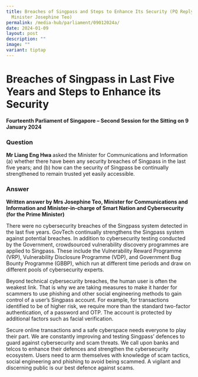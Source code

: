 ```yaml
---
title: Breaches of Singpass and Steps to Enhance Its Security (PQ Reply by
  Minister Josephine Teo)
permalink: /media-hub/parliament/09012024a/
date: 2024-01-09
layout: post
description: ""
image: ""
variant: tiptap
---
```

<h1>Breaches of Singpass in Last Five Years and Steps to Enhance its Security</h1><p><strong>Fourteenth Parliament of Singapore – Second Session for the Sitting on 9 January 2024</strong></p><h3>Question</h3><p><strong>Mr Liang Eng Hwa </strong>asked the Minister for Communications and Information (a) whether there have been any security breaches of Singpass in the last five years; and (b) how can the security of Singpass be continually strengthened to remain trusted yet easily accessible.</p><h3>Answer</h3><p><strong>Written answer by Mrs Josephine Teo, Minister for Communications and Information and Minister-in-charge of Smart Nation and Cybersecurity (for the Prime Minister)</strong></p><p>There were no cybersecurity breaches of the Singpass system detected in the last five years. GovTech continually strengthens the Singpass system against potential breaches. In addition to cybersecurity testing conducted by the Government, crowdsourced vulnerability discovery programmes are applied to Singpass. These include the Vulnerability Reward Programme (VRP), Vulnerability Disclosure Programme (VDP), and Government Bug Bounty Programme (GBBP), which run at different time periods and draw on different pools of cybersecurity experts.</p><p></p><p>Beyond technical cybersecurity breaches, the human user is often the weakest link. That is why we are taking measures to make it harder for scammers to use phishing and other social engineering methods to gain control of a user’s Singpass account. For example, for transactions identified to be of higher risk, we require more than the standard two-factor authentication, of a password and OTP. The account is protected by additional factors such as facial verification.&nbsp;</p><p></p><p>Secure online transactions and a safe cyberspace needs everyone to play their part. We are constantly improving and testing Singpass’ defences to guard against cybersecurity and scam threats. We call upon banks and telcos to enhance their defences and strengthen the cybersecurity ecosystem. Users need to arm themselves with knowledge of scam tactics, social engineering and phishing to avoid being scammed. A vigilant and discerning public is our best defence against scams.&nbsp;</p>